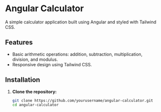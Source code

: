 # Angular Calculator

A simple calculator application built using Angular and styled with Tailwind CSS.


## Features

- Basic arithmetic operations: addition, subtraction, multiplication, division, and modulus.
- Responsive design using Tailwind CSS.

## Installation

1. **Clone the repository:**

   ```bash
   git clone https://github.com/yourusername/angular-calculator.git
   cd angular-calculator
